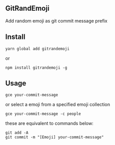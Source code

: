## GitRandEmoji
Add random emoji as git commit message prefix

## Install

```
yarn global add gitrandemoji
```

or
```
npm install gitrandemoji -g
```

## Usage

```
gce your-commit-message
```

or select a emoji from a specified emoji collection
```
gce your-commit-message -c people
```

these are equivalent to commands below:
```
git add -A
git commit -m "[Emoji] your-commit-message"
```